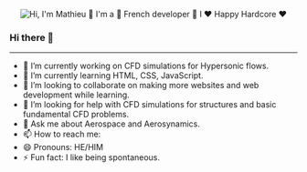 <p align="center">
  <img src="https://github.com/matyo91/matyo91/raw/main/assets/github.gif" alt="Hi, I'm Mathieu 👋 I'm a 🚀 French developer 🚀 I ❤️ Happy Hardcore ❤️">
</p>

### Hi there 👋
<hr>

- 🔭 I’m currently working on CFD simulations for Hypersonic flows.
- 🌱 I’m currently learning HTML, CSS, JavaScript.
- 👯 I’m looking to collaborate on making more websites and web development while learning. 
- 🤔 I’m looking for help with CFD simulations for structures and basic fundamental CFD problems.
- 💬 Ask me about Aerospace and Aerosynamics.
- 📫 How to reach me: 
- 😄 Pronouns: HE/HIM
- ⚡ Fun fact: I like being spontaneous.

 
